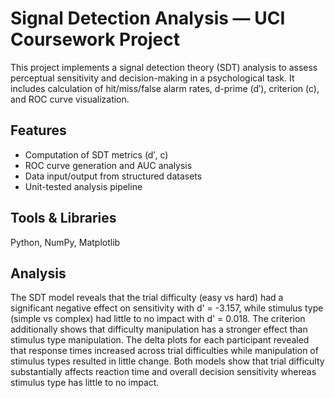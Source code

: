 # Signal Detection Analysis — UCI Coursework Project

This project implements a signal detection theory (SDT) analysis to assess perceptual sensitivity and decision-making in a psychological task. It includes calculation of hit/miss/false alarm rates, d-prime (d′), criterion (c), and ROC curve visualization.

## Features
- Computation of SDT metrics (d′, c)
- ROC curve generation and AUC analysis
- Data input/output from structured datasets
- Unit-tested analysis pipeline

## Tools & Libraries
Python, NumPy, Matplotlib

## Analysis
The SDT model reveals that the trial difficulty (easy vs hard) had a significant negative effect on sensitivity with d' = -3.157, while stimulus type (simple vs complex) had little to no impact with d' = 0.018. The criterion additionally shows that difficulty manipulation has a stronger effect than stimulus type manipulation. The delta plots for each participant revealed that response times increased across trial difficulties while manipulation of stimulus types resulted in little change. Both models show that trial difficulty substantially affects reaction time and overall decision sensitivity whereas stimulus type has little to no impact.
